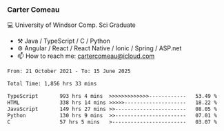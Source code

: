 ### Carter Comeau

💻 University of Windsor Comp. Sci Graduate

- ⚒️ Java / TypeScript / C / Python
- ⚙️ Angular / React / React Native / Ionic / Spring / ASP.net
- 📫 How to reach me: cartercomeau@icloud.com

<!--START_SECTION:waka-->

```txt
From: 21 October 2021 - To: 15 June 2025

Total Time: 1,856 hrs 33 mins

TypeScript       993 hrs 4 mins  >>>>>>>>>>>>>------------   53.49 %
HTML             338 hrs 14 mins >>>>>--------------------   18.22 %
JavaScript       149 hrs 27 mins >>-----------------------   08.05 %
Python           130 hrs 9 mins  >>-----------------------   07.01 %
C                57 hrs 5 mins   >------------------------   03.07 %
```

<!--END_SECTION:waka-->

